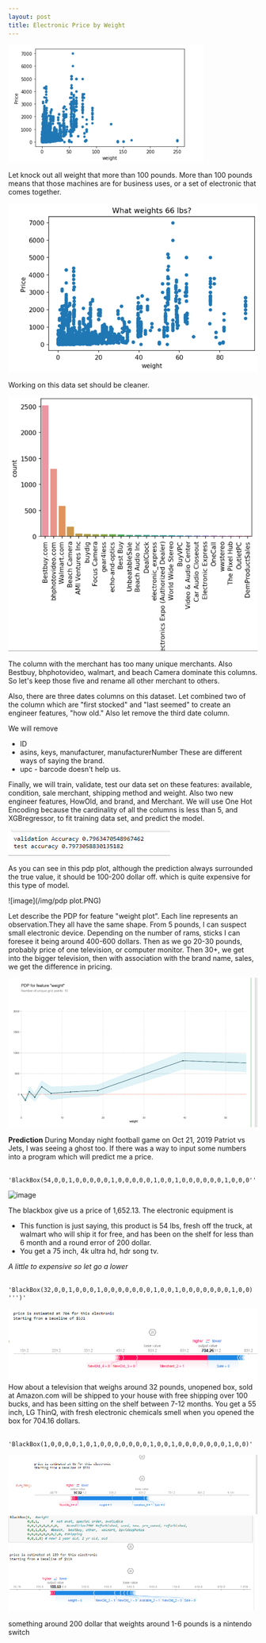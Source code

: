 ```yaml
---
layout: post
title: Electronic Price by Weight
---
```

![image](/img/KnockOutOneHUndred.PNG)
 
 Let knock out all weight that more than 100 pounds. More than 100 pounds means that
those machines are for business uses, or a set of electronic that comes together.

![image](/img/WeightXPrice.PNG)
 
 Working on this data set should be cleaner. 
  
  
![image](/img/Merchant.PNG)
  
 The column with the merchant has too many unique merchants. Also Bestbuy, bhphotovideo, walmart, and beach Camera dominate this columns.
 So let's keep those five and rename all other merchant to others.
  
 Also, there are three dates columns on this dataset. Let combined two of the column which are "first stocked" and "last seemed" to create an engineer features, "how old." Also let remove the third date column.
  
 We will remove 
   * ID
   * asins, keys, manufacturer, manufacturerNumber These are different ways of saying the brand.
   * upc - barcode doesn't help us.

Finally, we will train, validate, test our data set on these features: available, condition, sale merchant, shipping method and weight.
Also two new engineer features, HowOld, and brand, and Merchant. We will use One Hot Encoding because the cardinality of all the columns is less than 5, and XGBregressor, to fit training data set, and predict the model.



![image](/img/accuracy.PNG)

As you can see in this pdp plot, although the prediction always surrounded the true value, it should be 100-200 dollar off. which is quite expensive
for this type of model.

![image](/img/pdp plot.PNG)


Let describe the PDP for feature "weight plot". Each line represents an observation.They all have the same shape. From 5 pounds, I
can suspect small electronic device. Depending on the number of rams, sticks I can foresee it being around 400-600 dollars.
Then as we go 20-30 pounds, probably price of one television, or computer monitor. Then 30+, we get into the bigger television,
then with association with the brand name, sales, we get the difference in pricing.

![image](/img/PartialDependencePlotForWeightXPrice.PNG)

**Prediction**
During Monday night football game on Oct 21, 2019 Patriot vs Jets, I was seeing a ghost too.
If there was a way to input some numbers into a program which will predict me a price.
```
  'BlackBox(54,0,0,1,0,0,0,0,0,1,0,0,0,0,0,1,0,0,1,0,0,0,0,0,0,1,0,0,0''')'
```
![image](/img/assets.PNG)

The blackbox give us a price of 1,652.13.  The electronic equipment is 
  * This function is just saying, this product is 54 lbs, fresh off the truck, at walmart who will ship it for free, and has been on the shelf for less than 6 month and a round error of 200 dollar. 
  * You get a 75 inch, 4k ultra hd, hdr song tv.
  
*A little to expensive so let go a lower*
 ```  
    'BlackBox(32,0,0,1,0,0,0,1,0,0,0,0,0,0,0,1,0,0,1,0,0,0,0,0,0,0,1,0,0)  ''')'
```   
![image](/img/weightThirtyTwolb.PNG)
    How about a television that weighs around 32 pounds, unopened box, sold at Amazon.com will
  be shipped to your house with free shipping over 100 bucks, and has been sitting on the shelf between 7-12 months.
  You get a 55 inch, LG ThinQ, with fresh electronic chemicals smell when you opened the box for 704.16 dollars.
```  
  'BlackBox(1,0,0,0,0,1,0,1,0,0,0,0,0,0,0,1,0,0,1,0,0,0,0,0,0,0,1,0,0)'
```
![image](/img/ShapSevenNew.PNG)
![image](/img/ShapSevenPound.PNG)

something around 200 dollar that weights around 1-6 pounds is a nintendo switch
    
    

